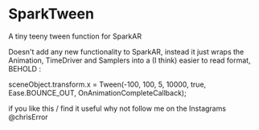 # SparkTween
A tiny teeny tween function for SparkAR

Doesn't add any new functionality to SparkAR, instead it just wraps the Animation, TimeDriver and Samplers into a (I think) easier to read format, BEHOLD :

sceneObject.transform.x = Tween(-100, 100, 5, 10000, true, Ease.BOUNCE_OUT, OnAnimationCompleteCallback);


if you like this / find it useful why not follow me on the Instagrams @chrisError



